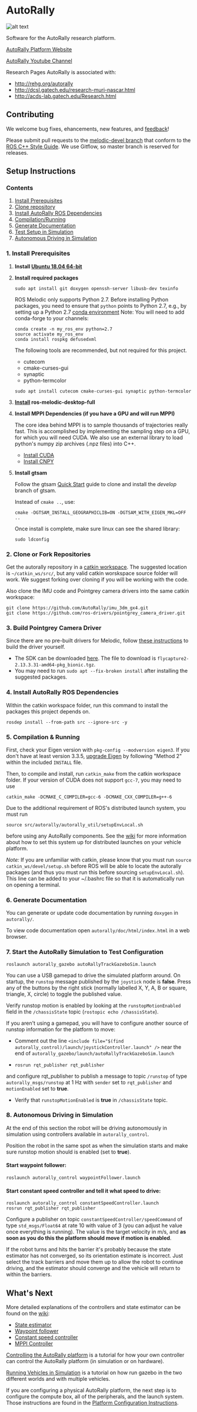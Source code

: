 # AutoRally

![alt text](doc/autorally_repo.jpg "Platform image")

Software for the AutoRally research platform.

[AutoRally Platform Website](http://autorally.github.io)

[AutoRally Youtube Channel](https://www.youtube.com/channel/UCSt0P1uqi4zU5RX2DZC_Qvg)

Research Pages AutoRally is associated with:
  * http://rehg.org/autorally
  * http://dcsl.gatech.edu/research-muri-nascar.html
  * http://acds-lab.gatech.edu/Research.html

## Contributing

We welcome bug fixes, ehancements, new features, and [feedback](https://github.com/AutoRally/autorally/issues)!

Please submit pull requests to the [melodic-devel branch](https://github.com/AutoRally/autorally/pull/new/kinetic-devel) that conform to the [ROS C++ Style Guide](http://wiki.ros.org/CppStyleGuide). We use Gitflow, so master branch is reserved for releases.

## Setup Instructions

### Contents
1. [Install Prerequisites](#1-install-prerequisites)
2. [Clone repository](#2-clone-or-fork-repositories)
3. [Install AutoRally ROS Dependencies](#3-install-autorally-ros-dependencies)
4. [Compilation/Running](#4-compilation-running)
5. [Generate Documentation](#5-generate-documentation)
6. [Test Setup in Simulation](#6-test-setup-in-simulation)
7. [Autonomous Driving in Simulation](#7-autonomous-driving-in-simulation)

### 1. Install Prerequisites
1. __Install [Ubuntu 18.04 64-bit](http://www.ubuntu.com)__
2. __Install required packages__

   ```sudo apt install git doxygen openssh-server libusb-dev texinfo```

   ROS Melodic only supports Python 2.7. Before installing Python packages, you need to ensure that `python` points to Python 2.7, e.g., by setting up a Python 2.7 [conda environment](https://docs.conda.io/projects/conda/en/latest/user-guide/tasks/manage-environments.html#creating-an-environment-with-commands)
   Note: You will need to add conda-forge to your channels:

   ```
   conda create -n my_ros_env python=2.7
   source activate my_ros_env
   conda install rospkg defusedxml
   ```

   The following tools are recommended, but not required for this project.
   * cutecom
   * cmake-curses-gui
   * synaptic
   * python-termcolor

   ```sudo apt install cutecom cmake-curses-gui synaptic python-termcolor```

3. __[Install](http://www.ros.org/install/) ros-melodic-desktop-full__

4. __Install MPPI Dependencies (if you have a GPU and will run MPPI)__

    The core idea behind MPPI is to sample thousands of trajectories really fast. This is accomplished by implementing the sampling step on a GPU, for which you will need CUDA. We also use an external library to load python's numpy zip archives (.npz files) into C++.

    * [Install CUDA](https://developer.nvidia.com/cuda-downloads)
    * [Install CNPY](https://github.com/rogersce/cnpy)

5. __Install gtsam__


   Follow the gtsam [Quick Start](https://github.com/borglab/gtsam) guide to clone and install the _develop_ branch of gtsam.

   Instead of `cmake ..`, use:

   ```cmake -DGTSAM_INSTALL_GEOGRAPHICLIB=ON -DGTSAM_WITH_EIGEN_MKL=OFF ..```

   Once install is complete, make sure linux can see the shared library:

   ```sudo ldconfig```

### 2. Clone or Fork Repositories

Get the autorally repository in a [catkin workspace](http://wiki.ros.org/catkin/workspaces). The suggested location is `~/catkin_ws/src/`, but any valid catkin worskspace source folder will work. We suggest forking over cloning if you will be working with the code.

Also clone the IMU code and Pointgrey camera drivers into the same catkin workspace:

    git clone https://github.com/AutoRally/imu_3dm_gx4.git
    git clone https://github.com/ros-drivers/pointgrey_camera_driver.git
    
### 3. Build Pointgrey Camera Driver

Since there are no pre-built drivers for Melodic, follow [these instructions](https://github.com/ros-drivers/pointgrey_camera_driver/issues/183#issuecomment-487143728) to build the driver yourself.

- The SDK can be downloaded [here](https://flir.app.boxcn.net/v/Flycapture2SDK/folder/72274730742). The file to download is `flycapture2-2.13.3.31-amd64-pkg_bionic.tgz`.
- You may need to run `sudo apt --fix-broken install` after installing the suggested packages.

### 4. Install AutoRally ROS Dependencies

Within the catkin workspace folder, run this command to install the packages this project depends on.

```rosdep install --from-path src --ignore-src -y```

### 5. Compilation & Running

First, check your Eigen version with `pkg-config --modversion eigen3`. If you don't have at least version 3.3.5, [upgrade Eigen](https://github.com/eigenteam/eigen-git-mirror) by following "Method 2" within the included `INSTALL` file.

Then, to compile and install, run `catkin_make` from the catkin workspace folder. If your version of CUDA does not support `gcc-7`, you may need to use

`catkin_make -DCMAKE_C_COMPILER=gcc-6 -DCMAKE_CXX_COMPILER=g++-6`

Due to the additional requirement of ROS's distributed launch system, you must run

`source src/autorally/autorally_util/setupEnvLocal.sh`

before using any AutoRally components. See the [wiki](https://github.com/AutoRally/autorally/wiki) for more information about how to set this system up for distributed launches on your vehicle platform.

_Note:_ If you are unfamiliar with catkin, please know that you must run `source catkin_ws/devel/setup.sh` before ROS will be able to locate the autorally packages (and thus you must run this before sourcing `setupEnvLocal.sh`). This line can be added to your ~/.bashrc file so that it is automatically run on opening a terminal.

### 6. Generate Documentation

You can generate or update code documentation by running `doxygen` in `autorally/`.

To view code documentation open `autorally/doc/html/index.html` in a web browser.

### 7. Start the AutoRally Simulation to Test Configuration

```roslaunch autorally_gazebo autoRallyTrackGazeboSim.launch```

You can use a USB gamepad to drive the simulated platform around. On startup, the `runstop` message published by the `joystick` node is **false**. Press any of the buttons by the right stick (normally labelled X, Y, A, B or square, triangle, X, circle) to toggle the published value.

Verify runstop motion is enabled by looking at the `runstopMotionEnabled` field in the `/chassisState` topic (`rostopic echo /chassisState`).

If you aren't using a gamepad, you will have to configure another source of runstop information for the platform to move:

- Comment out the line `<include file="$(find autorally_control)/launch/joystickController.launch" />` near the end of `autorally_gazebo/launch/autoRallyTrackGazeboSim.launch`

- `rosrun rqt_publisher rqt_publisher`

and configure rqt_publisher to publish a message to topic `/runstop` of type `autorally_msgs/runstop` at 1 Hz with `sender` set to `rqt_publisher` and  `motionEnabled` set to **true**.

- Verify that `runstopMotionEnabled` is **true** in `/chassisState` topic.

### 8. Autonomous Driving in Simulation

At the end of this section the robot will be driving autonomously in simulation using controllers available in `autorally_control`.

Position the robot in the same spot as when the simulation starts and make sure runstop motion should is enabled (set to **true**).

#### Start waypoint follower:

    roslaunch autorally_control waypointFollower.launch

#### Start constant speed controller and tell it what speed to drive:

    roslaunch autorally_control constantSpeedController.launch
    rosrun rqt_publisher rqt_publisher

Configure a publisher on topic `constantSpeedController/speedCommand` of type `std_msgs/Float64` at rate 10 with value of 3 (you can adjust he value once everything is running). The value is the target velocity in m/s, and **as soon as you do this the platform should move if motion is enabled**.

If the robot turns and hits the barrier it's probably because the state estimator has not converged, so its orientation estimate is incorrect. Just select the track barriers and move them up to allow the robot to continue driving, and the estimator should converge and the vehicle will return to within the barriers.

## What's Next

More detailed explanations of the controllers and state estimator can be found on the [wiki](https://github.com/AutoRally/autorally/wiki):
* [State estimator](https://github.com/AutoRally/autorally/wiki/State%20Estimator)
* [Waypoint follower](https://github.com/AutoRally/autorally/wiki/Waypoint%20Following)
* [Constant speed controller](https://github.com/AutoRally/autorally/wiki/Constant%20Speed)
* [MPPI Controller](https://github.com/AutoRally/autorally/wiki/Model-Predictive-Path-Integral-Controller-(MPPI))

[Controlling the AutoRally platform](https://github.com/AutoRally/autorally/wiki/Controlling%20the%20AutoRally%20Platform) is a tutorial for how your own controller can control the AutoRally platform (in simulation or on hardware).

[Running Vehicles in Simulation](https://github.com/AutoRally/autorally/wiki/AutoRally-Gazebo-Simulation) is a tutorial on how run gazebo in the two different worlds and with multiple vehicles.

If you are configuring a physical AutoRally platform, the next step is to configure the compute box, all of the peripherals, and the launch system. Those instructions are found in the [Platform Configuration Instructions](https://github.com/AutoRally/autorally/wiki/Platform%20Configuration%20Instructions).
